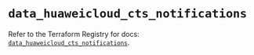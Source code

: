 # `data_huaweicloud_cts_notifications`

Refer to the Terraform Registry for docs: [`data_huaweicloud_cts_notifications`](https://registry.terraform.io/providers/huaweicloud/huaweicloud/1.71.1/docs/data-sources/cts_notifications).
